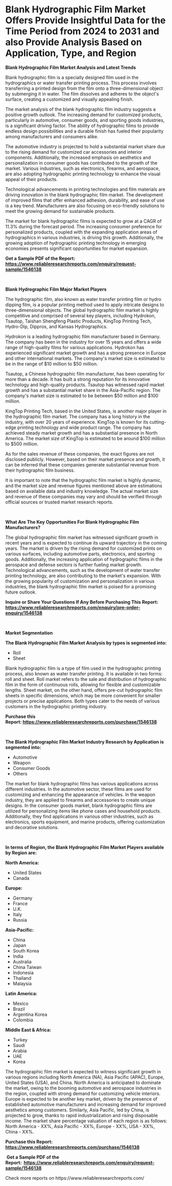 <p><h1>Blank Hydrographic Film Market Offers Provide Insightful Data for the Time Period from 2024 to 2031 and also Provide Analysis Based on Application, Type, and Region</h1></p><p><strong>Blank Hydrographic Film Market Analysis and Latest Trends</strong></p>
<p><p>Blank hydrographic film is a specially designed film used in the hydrographics or water transfer printing process. This process involves transferring a printed design from the film onto a three-dimensional object by submerging it in water. The film dissolves and adheres to the object's surface, creating a customized and visually appealing finish.</p><p>The market analysis of the blank hydrographic film industry suggests a positive growth outlook. The increasing demand for customized products, particularly in automotive, consumer goods, and sporting goods industries, is a significant driving factor. The ability of hydrographic films to provide endless design possibilities and a durable finish has fueled their popularity among manufacturers and consumers alike.</p><p>The automotive industry is projected to hold a substantial market share due to the rising demand for customized car accessories and interior components. Additionally, the increased emphasis on aesthetics and personalization in consumer goods has contributed to the growth of the market. Various industries, such as electronics, firearms, and aerospace, are also adopting hydrographic printing technology to enhance the visual appeal of their products.</p><p>Technological advancements in printing technologies and film materials are driving innovation in the blank hydrographic film market. The development of improved films that offer enhanced adhesion, durability, and ease of use is a key trend. Manufacturers are also focusing on eco-friendly solutions to meet the growing demand for sustainable products.</p><p>The market for blank hydrographic films is expected to grow at a CAGR of 11.3% during the forecast period. The increasing consumer preference for personalized products, coupled with the expanding application areas of hydrographics in various industries, is driving this growth. Additionally, the growing adoption of hydrographic printing technology in emerging economies presents significant opportunities for market expansion.</p></p>
<p><strong>Get a Sample PDF of the Report:&nbsp; <a href="https://www.reliableresearchreports.com/enquiry/request-sample/1546138">https://www.reliableresearchreports.com/enquiry/request-sample/1546138</a></strong></p>
<p>&nbsp;</p>
<p><strong>Blank Hydrographic Film Major Market Players</strong></p>
<p><p>The hydrographic film, also known as water transfer printing film or hydro dipping film, is a popular printing method used to apply intricate designs to three-dimensional objects. The global hydrographic film market is highly competitive and comprised of several key players, including Hydrokon, Tsautop, Taishan Shengfeng Plastic Products, KingTop Printing Tech, Hydro-Dip, Dippros, and Kansas Hydrographics.</p><p>Hydrokon is a leading hydrographic film manufacturer based in Germany. The company has been in the industry for over 15 years and offers a wide range of high-quality films for various applications. Hydrokon has experienced significant market growth and has a strong presence in Europe and other international markets. The company's market size is estimated to be in the range of $10 million to $50 million.</p><p>Tsautop, a Chinese hydrographic film manufacturer, has been operating for more than a decade. It has built a strong reputation for its innovative technology and high-quality products. Tsautop has witnessed rapid market growth and has a substantial market share in the Asia-Pacific region. The company's market size is estimated to be between $50 million and $100 million.</p><p>KingTop Printing Tech, based in the United States, is another major player in the hydrographic film market. The company has a long history in the industry, with over 20 years of experience. KingTop is known for its cutting-edge printing technology and wide product range. The company has achieved steady market growth and has a substantial presence in North America. The market size of KingTop is estimated to be around $100 million to $500 million.</p><p>As for the sales revenue of these companies, the exact figures are not disclosed publicly. However, based on their market presence and growth, it can be inferred that these companies generate substantial revenue from their hydrographic film business.</p><p>It is important to note that the hydrographic film market is highly dynamic, and the market size and revenue figures mentioned above are estimations based on available data and industry knowledge. The actual market size and revenue of these companies may vary and should be verified through official sources or trusted market research reports.</p></p>
<p>&nbsp;</p>
<p><strong>What Are The Key Opportunities For Blank Hydrographic Film Manufacturers?</strong></p>
<p><p>The global hydrographic film market has witnessed significant growth in recent years and is expected to continue its upward trajectory in the coming years. The market is driven by the rising demand for customized prints on various surfaces, including automotive parts, electronics, and sporting goods. Additionally, the increasing application of hydrographic films in the aerospace and defense sectors is further fueling market growth. Technological advancements, such as the development of water transfer printing technology, are also contributing to the market's expansion. With the growing popularity of customization and personalization in various industries, the blank hydrographic film market is poised for a promising future outlook.</p></p>
<p><strong>Inquire or Share Your Questions If Any Before Purchasing This Report: <a href="https://www.reliableresearchreports.com/enquiry/pre-order-enquiry/1546138">https://www.reliableresearchreports.com/enquiry/pre-order-enquiry/1546138</a></strong></p>
<p>&nbsp;</p>
<p><strong>Market Segmentation</strong></p>
<p><strong>The Blank Hydrographic Film Market Analysis by types is segmented into:</strong></p>
<p><ul><li>Roll</li><li>Sheet</li></ul></p>
<p><p>Blank hydrographic film is a type of film used in the hydrographic printing process, also known as water transfer printing. It is available in two forms: roll and sheet. Roll market refers to the sale and distribution of hydrographic film in the form of continuous rolls, allowing for flexible and customizable lengths. Sheet market, on the other hand, offers pre-cut hydrographic film sheets in specific dimensions, which may be more convenient for smaller projects or precise applications. Both types cater to the needs of various customers in the hydrographic printing industry.</p></p>
<p><strong>Purchase this Report:&nbsp;<a href="https://www.reliableresearchreports.com/purchase/1546138">https://www.reliableresearchreports.com/purchase/1546138</a></strong></p>
<p>&nbsp;</p>
<p><strong>The Blank Hydrographic Film Market Industry Research by Application is segmented into:</strong></p>
<p><ul><li>Automotive</li><li>Weapon</li><li>Consumer Goods</li><li>Others</li></ul></p>
<p><p>The market for blank hydrographic films has various applications across different industries. In the automotive sector, these films are used for customizing and enhancing the appearance of vehicles. In the weapon industry, they are applied to firearms and accessories to create unique designs. In the consumer goods market, blank hydrographic films are utilized for personalizing items like phone cases and household products. Additionally, they find applications in various other industries, such as electronics, sports equipment, and marine products, offering customization and decorative solutions.</p></p>
<p>&nbsp;</p>
<p><strong>In terms of Region, the Blank Hydrographic Film Market Players available by Region are:</strong></p>
<p>
    <p> <strong> North America: </strong>
        <ul>
            <li>United States</li>
            <li>Canada</li>
        </ul>
        </p> 
    <p> <strong> Europe: </strong>
        <ul>
            <li>Germany</li>
            <li>France</li>
            <li>U.K.</li>
            <li>Italy</li>
            <li>Russia</li>
        </ul>
        </p> 
    <p> <strong> Asia-Pacific: </strong>
        <ul>
            <li>China</li>
            <li>Japan</li>
            <li>South Korea</li>
            <li>India</li>
            <li>Australia</li>
            <li>China Taiwan</li>
            <li>Indonesia</li>
            <li>Thailand</li>
            <li>Malaysia</li>
        </ul>
        </p> 
    <p> <strong> Latin America: </strong>
        <ul>
            <li>Mexico</li>
            <li>Brazil</li>
            <li>Argentina Korea</li>
            <li>Colombia</li>
        </ul>
        </p> 
    <p> <strong> Middle East & Africa: </strong>
        <ul>
            <li>Turkey</li>
            <li>Saudi</li>
            <li>Arabia</li>
            <li>UAE</li>
            <li>Korea</li>
        </ul>
    </p>
    </p>
<p><p>The hydrographic film market is expected to witness significant growth in various regions including North America (NA), Asia Pacific (APAC), Europe, United States (USA), and China. North America is anticipated to dominate the market, owing to the booming automotive and aerospace industries in the region, coupled with strong demand for customizing vehicle interiors. Europe is expected to be another key market, driven by the presence of established automotive manufacturers and increasing demand for improved aesthetics among customers. Similarly, Asia Pacific, led by China, is projected to grow, thanks to rapid industrialization and rising disposable income. The market share percentage valuation of each region is as follows: North America - XX%, Asia Pacific - XX%, Europe - XX%, USA - XX%, China - XX%.</p></p>
<p><strong>Purchase this Report: <a href="https://www.reliableresearchreports.com/purchase/1546138">https://www.reliableresearchreports.com/purchase/1546138</a></strong></p>
<p>&nbsp;<strong>Get a Sample PDF of the Report:&nbsp;&nbsp;<a href="https://www.reliableresearchreports.com/enquiry/request-sample/1546138">https://www.reliableresearchreports.com/enquiry/request-sample/1546138</a></strong></p>
<p><strong></strong></p>
<p>Check more reports on https://www.reliableresearchreports.com/</p>